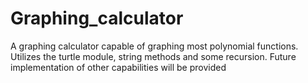 # Graphing_calculator
A graphing calculator capable of graphing most polynomial functions. Utilizes the turtle module, string methods and some recursion. Future implementation of other capabilities will be provided
